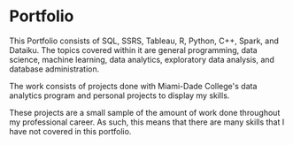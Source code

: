 # Portfolio
This Portfolio consists of SQL, SSRS, Tableau, R, Python, C++, Spark, and Dataiku. 
The topics covered within it are general programming, data science, machine learning, data analytics, exploratory data analysis, and database administration. 

The work consists of projects done with Miami-Dade College's data analytics program and personal projects to display my skills.

These projects are a small sample of the amount of work done throughout my professional career. As such, this means that there are many skills that I have not covered in this portfolio.